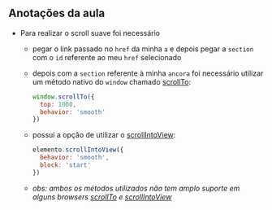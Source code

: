 ## Anotações da aula

- Para realizar o scroll suave foi necessário

  - pegar o link passado no `href` da minha `a` e depois pegar a `section` com o `id` referente ao meu `href` selecionado

  - depois com a `section` referente à minha `ancora` foi necessário utilizar um método nativo do `window` chamado [scrollTo](https://developer.mozilla.org/pt-BR/docs/Web/API/Window/scrollTo):
    ```JavaScript
    window.scrollTo({
      top: 1000,
      behavior: 'smooth'
    })
    ```

  - possui a opção de utilizar o [scrollIntoView](https://developer.mozilla.org/pt-BR/docs/Web/API/Element/scrollIntoView):
    ```JavaScript
    elemento.scrollIntoView({
      behavior: 'smooth',
      block: 'start'
    })
    ```

  - _obs: ambos os métodos utilizados não tem amplo suporte em alguns browsers [scrollTo](https://caniuse.com/element-scroll-methods) e [scrollIntoView](https://caniuse.com/scrollintoview)_
